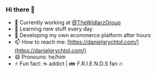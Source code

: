 ### Hi there 👋

- 🔭 Currently working at [@TheWidlarzGroup](https://github.com/TheWidlarzGroup)
- 🌱 Learning new stuff every day
- 🔨 Developing my own ecommerce platform after hours
- 📫 How to reach me: [https://danielgrychtol.com/](https://danielgrychtol.com/)
- 😄 Pronouns: he/him
- ⚡ Fun fact: ☕️ addict | 👪 F.R.I.E.N.D.S fan 🔥


<!--
**danielmark0116/danielmark0116** is a ✨ _special_ ✨ repository because its `README.md` (this file) appears on your GitHub profile.

Here are some ideas to get you started:

- 🔭 I’m currently working on ...
- 🌱 I’m currently learning ...
- 👯 I’m looking to collaborate on ...
- 🤔 I’m looking for help with ...
- 💬 Ask me about ...
- 📫 How to reach me: ...
- 😄 Pronouns: ...
- ⚡ Fun fact: ...
-->
